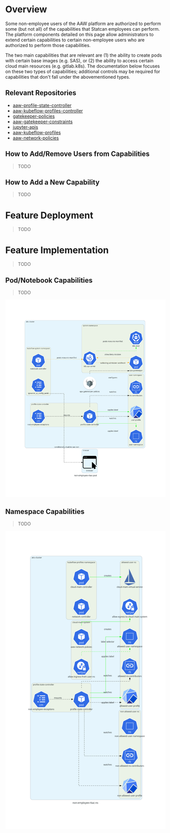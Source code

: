 # Overview

Some non-employee users of the AAW platform are authorized to perform some (but not all) of the capabilities that Statcan employees can perform. The platform components detailed on this page allow administrators to extend certain capabilities to certain non-employee users who are authorized to perform those capabilities.

The two main capabilities that are relevant are (1) the ability to create pods with certain base images (e.g. SAS), or (2) the ability to access certain cloud main resources (e.g. gitlab.k8s). The documentation below focuses on these two types of capabilities; additional controls may be required for capabilities that don't fall under the abovementioned types.

## Relevant Repositories

- [aaw-profile-state-controller](https://github.com/StatCan/aaw-profile-state-controller)
- [aaw-kubeflow-profiles-controller](https://github.com/StatCan/aaw-kubeflow-profiles-controller)
- [gatekeeper-policies](https://github.com/StatCan/gatekeeper-policies)
- [aaw-gatekeeper-constraints](https://github.com/StatCan/aaw-gatekeeper-constraints)
- [jupyter-apis](https://github.com/StatCan/jupyter-apis)
- [aaw-kubeflow-profiles](https://github.com/StatCan/aaw-kubeflow-profiles)
- [aaw-network-policies](https://github.com/StatCan/aaw-network-policies)

## How to Add/Remove Users from Capabilities

> TODO

## How to Add a New Capability

> TODO

# Feature Deployment

> TODO

# Feature Implementation

> TODO

## Pod/Notebook Capabilities

> TODO

![non-employee-rbac-pods](non-employee-rbac-pod.png)

## Namespace Capabilities

> TODO

![non-employee-rbac-namespaces](non-employee-rbac-ns.png)